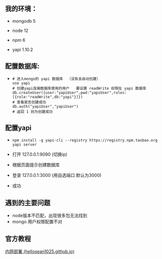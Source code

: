 ## 我的环境：

+ mongodb 5

+ node 12

+ npm 6
+ yapi 1.10.2

## 配置数据库:

+ ```shell
  # 进入mongo的 yapi 数据库  （没有会自动创建）
  use yapi
  # 创建yapi连接数据库使用的用户   要设置 readWrite 权限在 yapi 数据库
  db.createUser({user:"yapiUser",pwd:"yapiUser",roles:[{role:"readWrite",db:"yapi"}]})
  # 查看是否创建成功
  db.auth("yapiUser","yapiUser")
  # 返回 1 则为创建成功
  ```

## 配置yapi

+ ```shell
  npm install -g yapi-cli --registry https://registry.npm.taobao.org
  yapi server
  ```

+ 打开 127.0.0.1:9090  (切换ip)

+ 根据页面提示创建数据库

+ 登录 127.0.0.1:3000 (用自选端口 默认为3000)

+ 成功

## 遇到的主要问题

+ node版本不匹配，出现很多包无法找到
+ mongo 用户权限配置不对

## 官方教程

[内网部署 (hellosean1025.github.io)](https://hellosean1025.github.io/yapi/devops/index.html)